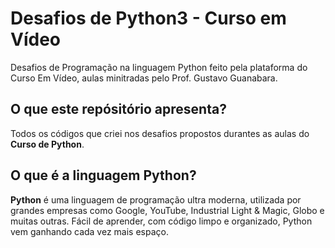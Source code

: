 
# Desafios de Python3 - Curso em Vídeo
Desafios de Programação na linguagem Python feito pela plataforma do Curso Em Vídeo, aulas minitradas pelo Prof. Gustavo Guanabara.


## O que este repósitório apresenta?
Todos os códigos que criei nos desafios propostos durantes as aulas do **Curso de Python**.



## O que é a linguagem Python?
**Python** é uma linguagem de programação ultra moderna, utilizada por grandes empresas como Google, YouTube, Industrial Light & Magic, Globo e muitas outras. 
Fácil de aprender, com código limpo e organizado, Python vem ganhando cada vez mais espaço. 

